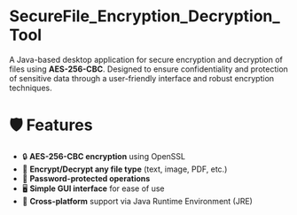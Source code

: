 # SecureFile_Encryption_Decryption_Tool
A Java-based desktop application for secure encryption and decryption of files using **AES-256-CBC**.
Designed to ensure confidentiality and protection of sensitive data through a user-friendly interface and robust encryption techniques.

# 🛡️ Features

- 🔒 **AES-256-CBC encryption** using OpenSSL
- 📂 **Encrypt/Decrypt any file type** (text, image, PDF, etc.)
- 🧠 **Password-protected operations**
- 🖥️ **Simple GUI interface** for ease of use
- 🔁 **Cross-platform** support via Java Runtime Environment (JRE)



